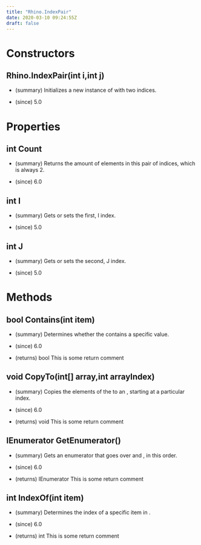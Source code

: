 ```yaml
---
title: "Rhino.IndexPair"
date: 2020-03-10 09:24:55Z
draft: false
---
```


# Constructors
## Rhino.IndexPair(int i,int j)
- (summary) 
     Initializes a new instance of  with two indices.
     
- (since) 5.0
# Properties
## int Count
- (summary) 
     Returns the amount of elements in this pair of indices, which is always 2.
     
- (since) 6.0
## int I
- (summary) 
     Gets or sets the first, I index.
     
- (since) 5.0
## int J
- (summary) 
     Gets or sets the second, J index.
     
- (since) 5.0
# Methods
## bool Contains(int item)
- (summary) 
     Determines whether the  contains a specific value.
     
- (since) 6.0
- (returns) bool This is some return comment
## void CopyTo(int[] array,int arrayIndex)
- (summary) 
     Copies the elements of the  to an , starting at a particular  index.
     
- (since) 6.0
- (returns) void This is some return comment
## IEnumerator<int> GetEnumerator()
- (summary) 
     Gets an enumerator that goes over  and , in this order.
     
- (since) 6.0
- (returns) IEnumerator<int> This is some return comment
## int IndexOf(int item)
- (summary) 
     Determines the index of a specific item in .
     
- (since) 6.0
- (returns) int This is some return comment
